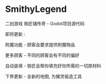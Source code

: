 # SmithyLegend
二创游戏 铁匠铺传奇 - Godot项目源代码

即将更新 : 

附魔功能 - 顾客会要求提供附魔物品

更多顾客 - 不同的顾客会有不同的偏好

自动装填 - 铁匠会帮你填充好你所需的一切原材料

下界更新 - 全新的地图, 为猪灵锻造工具
